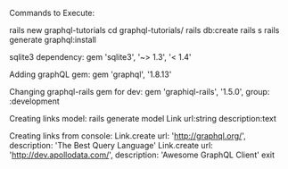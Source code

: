 Commands to Execute:

rails new graphql-tutorials
cd graphql-tutorials/
rails db:create
rails s
rails generate graphql:install

sqlite3 dependency:
gem 'sqlite3', '~> 1.3', '< 1.4'

Adding graphQL gem:
gem 'graphql', '1.8.13'

Changing graphql-rails gem for dev:
gem 'graphiql-rails', '1.5.0', group: :development

Creating links model:
rails generate model Link url:string description:text

Creating links from console:
Link.create url: 'http://graphql.org/', description: 'The Best Query Language'
Link.create url: 'http://dev.apollodata.com/', description: 'Awesome GraphQL Client'
exit